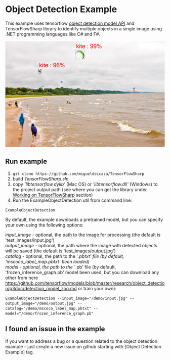 # Object Detection Example #

This example uses tensorflow [object detection model API](https://github.com/tensorflow/models/tree/master/research/object_detection) and TensorFlowSharp library to identify multiple objects in a single image using .NET programming languages like C# and F#.

![alt tag](demo-picture.jpg)

## Run example ##
1. ``` git clone https://github.com/migueldeicaza/TensorFlowSharp ```
2. build _TensorFlowSharp.sln_
3. copy _'libtensorflow.dylib'_ (Mac OS) or _'libtensorflow.dll'_ (Windows) to the project output path  (see where you can get the library under [Working on TensorFlowSharp](https://github.com/migueldeicaza/TensorFlowSharp#working-on-tensorflowsharp) section)
4. Run the ExampleObjectDetection util from command line:
```
ExampleObjectDetection
```

By default, the example downloads a pretrained model, but you can specify your own using the following options:  

_input_image_ - optional, the path to the image for processing (the default is 'test_images/input.jpg')  
_output_image_ - optional, the path where the image with detected objects will be saved (the default is 'test_images/output.jpg')  
_catalog_ - optional, the path to the '*.pbtxt' file (by default, 'mscoco_label_map.pbtxt' been loaded)  
_model_ - optional, the path to the '*.pb' file (by default, 'frozen_inference_graph.pb' model been used, but you can download any other from here https://github.com/tensorflow/models/blob/master/research/object_detection/g3doc/detection_model_zoo.md or train your own):
```
ExampleObjectDetection --input_image="/demo/input.jpg" --output_image="/demo/output.jpg" --catalog="/demo/mscoco_label_map.pbtxt" --model="/demo/frozen_inference_graph.pb"
```

## I found an issue in the example ##
If you want to address a bug or a question related to the object detection example - just create a new issue on github starting with [Object Detection Example] tag.
